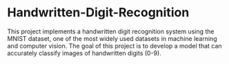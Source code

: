 # Handwritten-Digit-Recognition
This project implements a handwritten digit recognition system using the MNIST dataset, one of the most widely used datasets in machine learning and computer vision. The goal of this project is to develop a model that can accurately classify images of handwritten digits (0-9).
